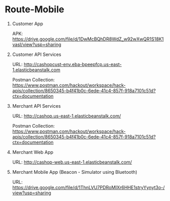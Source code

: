 # Route-Mobile

1. Customer App

      APK: https://drive.google.com/file/d/1DwMcBQhDR8WdZ_w92wXwQR1S18K1vasI/view?usp=sharing
  
2. Customer API Services

      URL:  http://cashopcust-env.eba-bpeepfcp.us-east-1.elasticbeanstalk.com
  
      Postman Collection: https://www.postman.com/hackout/workspace/hack-apis/collection/8650345-b4f41b0c-6ede-41c4-857f-918a7101c51d?ctx=documentation
  
3. Merchant API Services

      URL:  http://cashop.us-east-1.elasticbeanstalk.com/
  
      Postman Collection: https://www.postman.com/hackout/workspace/hack-apis/collection/8650345-b4f41b0c-6ede-41c4-857f-918a7101c51d?ctx=documentation
  
4. Merchant Web App

      URL: http://cashop-web.us-east-1.elasticbeanstalk.com/

5. Merchant Mobile App (Beacon - Simulator using Bluetooth)

      URL: https://drive.google.com/file/d/1ThnLVU7PDRoMIXr6HHE1stryYynyt3o-/view?usp=sharing
